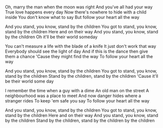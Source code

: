 Oh, marry the man when the moon was right
And you've all had your way
True love happens every day
Now there's nowhere to hide with a child inside
You don't know what to say
But follow your heart all the way

And you stand, you know, stand by the children
You got to stand, you know, stand by the children
Here and on their way
And you stand, you know, stand by the children
Oh it'll be their world someday

You can't measure a life with the blade of a knife
It just don't work that way
Everybody should see the light of day
And if this is the dance then give them a chance
'Cause they might find the way
To follow your heart all the way

And you stand, you know, stand by the children
You got to stand, you know, stand by the children
Stand by the children, stand by the children
'Cause it'll be their world some day

I remember the time when a guy with a dime
An old man on the street
A neighbourhood was a place to meet
And now danger hides where a stranger rides
To keep 'em safe you say
To follow your heart all the way

And you stand, you know, stand by the children
You got to stand, you know, stand by the children
Here and on their way
And you stand, you know, stand by the children
Stand by the children, stand by the children by the children
